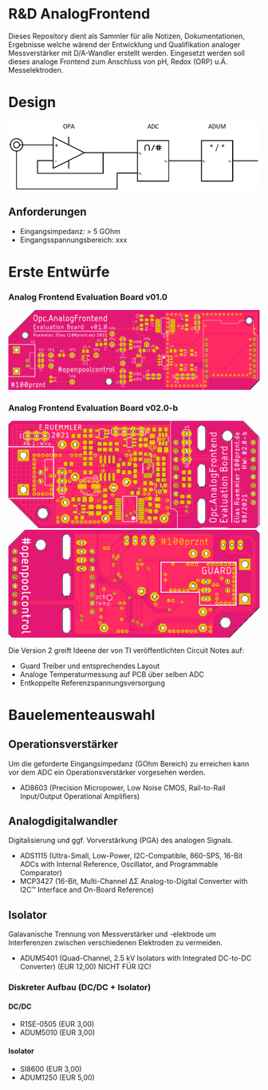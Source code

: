 # R&D AnalogFrontend


Dieses Repository dient als Sammler für alle Notizen, Dokumentationen, Ergebnisse welche wärend der Entwicklung und Qualifikation analoger Messverstärker mit D/A-Wandler erstellt werden. Eingesetzt werden soll dieses analoge Frontend zum Anschluss von pH, Redox (ORP) u.Ä. Messelektroden.

# Design
![Blockschaltbild vom analogen Frontend](schemes/frontend.png)

## Anforderungen

* Eingangsimpedanz: > 5 GOhm
* Eingangsspannungsbereich: xxx


# Erste Entwürfe
### Analog Frontend Evaluation Board v01.0
![AFEEB v01.0 PCB TOP](images/Afeeb_v01.0_TOP.png)


### Analog Frontend Evaluation Board v02.0-b
![AFEEB v02.0 PCB TOP](images/Afeeb_v02.0_TOP.png)
![AFEEB v02.0 PCB BOT](images/Afeeb_v02.0_BOT.png)


Die Version 2 greift Ideene der von TI veröffentlichten Circuit Notes auf:
* Guard Treiber und entsprechendes Layout
* Analoge Temperaturmessung auf PCB über selben ADC
* Entkoppelte Referenzspannungsversorgung

# Bauelementeauswahl

## Operationsverstärker
Um die geforderte Eingangsimpedanz (GOhm Bereich) zu erreichen kann vor dem ADC ein Operationsverstärker vorgesehen werden.

* AD8603 (Precision Micropower, Low Noise CMOS, Rail-to-Rail Input/Output Operational Amplifiers)

## Analogdigitalwandler
Digitalisierung und ggf. Vorverstärkung (PGA) des analogen Signals.

* ADS1115 (Ultra-Small, Low-Power, I2C-Compatible, 860-SPS, 16-Bit ADCs with Internal Reference, Oscillator, and Programmable Comparator)
* MCP3427 (16-Bit, Multi-Channel ΔΣ Analog-to-Digital Converter with I2C™ Interface and On-Board Reference)

## Isolator
Galavanische Trennung von Messverstärker und -elektrode um Interferenzen zwischen verschiedenen Elektroden zu vermeiden.

* ADUM5401 (Quad-Channel, 2.5 kV Isolators with Integrated DC-to-DC Converter) (EUR 12,00) NICHT FÜR I2C!

### Diskreter Aufbau (DC/DC + Isolator)

#### DC/DC
* R1SE-0505 (EUR 3,00)
* ADUM5010 (EUR 3,00)

#### Isolator
* SI8600 (EUR 3,00)
* ADUM1250 (EUR 5,00)
